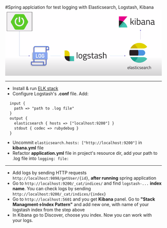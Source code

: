 #Spring applciation for test logging with Elasticsearch, Logstash, Kibana
![shema](https://github.com/volvadvit/ELK-Spring-Example/blob/master/pic/1.png?raw=true)
__________
- Install & run [ELK stack](https://www.elastic.co/)
- Configure Logstash's **.conf** file. Add: 

```
  input {
    path => "path to .log file"
  }
  output {
    elasticsearch { hosts => ["localhost:9200"] }
    stdout { codec => rubydebug }
  }
```
  
- Uncommit `elasticsearch.hosts: ["http://localhost:9200"]` in **kibana.yml** file
- Refactor **application.yml** file in project's resource dir, add your path to .log file into `logging: file:`
_________
- Add logs by sending HTTP requests `http://localhost:9898/getUser/{id}`, **after running** spring application
- Go to `http://localhost:9200/_cat/indices/` and find `logstash-...` **index name**. You can check logs by sending `http://localhost:9200/_cat/indices/{index}`
- Go to `http://localhost:5601` and you get **Kibana** panel. Go to **"Stack Managment->Index Pattern"** and add new one, with name of your logstash index from the step above
- In Kibana go to Discover, choose you index. Now you can work with your logs.
